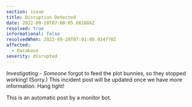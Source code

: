 ```yaml
---
section: issue
title: Disruption Detected
date: 2022-09-28T07:00:05.681886Z
resolved: true
informational: false
resolvedWhen: 2022-09-28T07:01:05.934770Z
affected:
  - Database
severity: disrupted
---
```

*Investigating* - _Someone_ forgot to feed the plot bunnies, so they stopped working! (Sorry.) This incident post will be updated once we have more information. Hang tight!

This is an automatic post by a monitor bot.
        